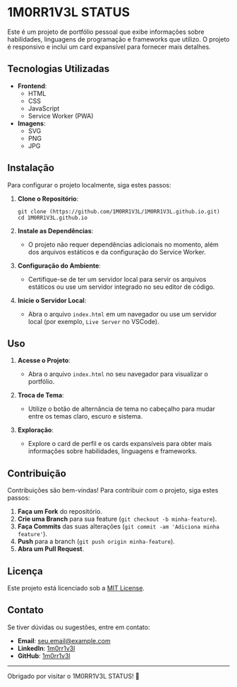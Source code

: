 # 1M0RR1V3L STATUS

Este é um projeto de portfólio pessoal que exibe informações sobre habilidades, linguagens de programação e frameworks que utilizo. O projeto é responsivo e inclui um card expansível para fornecer mais detalhes.

## Tecnologias Utilizadas

- **Frontend**:
  - HTML
  - CSS
  - JavaScript
  - Service Worker (PWA)
- **Imagens**:
  - SVG
  - PNG
  - JPG

## Instalação

Para configurar o projeto localmente, siga estes passos:

1. **Clone o Repositório**:

    ```
    git clone (https://github.com/1M0RR1V3L/1M0RR1V3L.github.io.git)
    cd 1M0RR1V3L.github.io
    ```

2. **Instale as Dependências**:

    - O projeto não requer dependências adicionais no momento, além dos arquivos estáticos e da configuração do Service Worker.

3. **Configuração do Ambiente**:

    - Certifique-se de ter um servidor local para servir os arquivos estáticos ou use um servidor integrado no seu editor de código.

4. **Inicie o Servidor Local**:

    - Abra o arquivo `index.html` em um navegador ou use um servidor local (por exemplo, `Live Server` no VSCode).

## Uso

1. **Acesse o Projeto**:
    - Abra o arquivo `index.html` no seu navegador para visualizar o portfólio.

2. **Troca de Tema**:
    - Utilize o botão de alternância de tema no cabeçalho para mudar entre os temas claro, escuro e sistema.

3. **Exploração**:
    - Explore o card de perfil e os cards expansíveis para obter mais informações sobre habilidades, linguagens e frameworks.

## Contribuição

Contribuições são bem-vindas! Para contribuir com o projeto, siga estes passos:

1. **Faça um Fork** do repositório.
2. **Crie uma Branch** para sua feature (`git checkout -b minha-feature`).
3. **Faça Commits** das suas alterações (`git commit -am 'Adiciona minha feature'`).
4. **Push** para a branch (`git push origin minha-feature`).
5. **Abra um Pull Request**.

## Licença

Este projeto está licenciado sob a [MIT License](LICENSE).

## Contato

Se tiver dúvidas ou sugestões, entre em contato:

- **Email**: seu.email@example.com
- **LinkedIn**: [1m0rr1v3l]([https://www.linkedin.com/in/seu-perfil](https://www.linkedin.com/in/1m0rr1v3l/))
- **GitHub**: [1m0rr1v3l](https://github.com/1M0RR1V3L)

---

Obrigado por visitar o 1M0RR1V3L STATUS! 🚀
